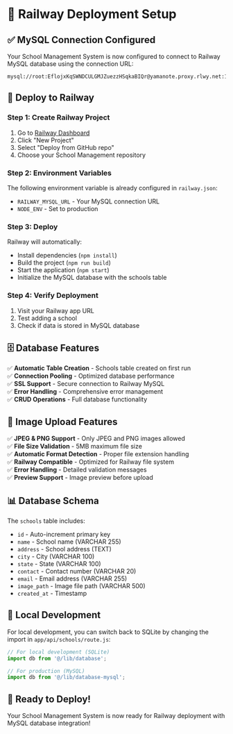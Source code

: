 # 🚀 Railway Deployment Setup

## ✅ MySQL Connection Configured

Your School Management System is now configured to connect to Railway MySQL database using the connection URL:

```
mysql://root:EflojxKqSWNDCULGMJZuezzHSqkaBIQr@yamanote.proxy.rlwy.net:10297/railway
```

## 🚀 Deploy to Railway

### Step 1: Create Railway Project
1. Go to [Railway Dashboard](https://railway.app/dashboard)
2. Click "New Project"
3. Select "Deploy from GitHub repo"
4. Choose your School Management repository

### Step 2: Environment Variables
The following environment variable is already configured in `railway.json`:
- `RAILWAY_MYSQL_URL` - Your MySQL connection URL
- `NODE_ENV` - Set to production

### Step 3: Deploy
Railway will automatically:
- Install dependencies (`npm install`)
- Build the project (`npm run build`)
- Start the application (`npm start`)
- Initialize the MySQL database with the schools table

### Step 4: Verify Deployment
1. Visit your Railway app URL
2. Test adding a school
3. Check if data is stored in MySQL database

## 🗄️ Database Features

✅ **Automatic Table Creation** - Schools table created on first run  
✅ **Connection Pooling** - Optimized database performance  
✅ **SSL Support** - Secure connection to Railway MySQL  
✅ **Error Handling** - Comprehensive error management  
✅ **CRUD Operations** - Full database functionality

## 📸 Image Upload Features

✅ **JPEG & PNG Support** - Only JPEG and PNG images allowed  
✅ **File Size Validation** - 5MB maximum file size  
✅ **Automatic Format Detection** - Proper file extension handling  
✅ **Railway Compatible** - Optimized for Railway file system  
✅ **Error Handling** - Detailed validation messages  
✅ **Preview Support** - Image preview before upload  

## 📊 Database Schema

The `schools` table includes:
- `id` - Auto-increment primary key
- `name` - School name (VARCHAR 255)
- `address` - School address (TEXT)
- `city` - City (VARCHAR 100)
- `state` - State (VARCHAR 100)
- `contact` - Contact number (VARCHAR 20)
- `email` - Email address (VARCHAR 255)
- `image_path` - Image file path (VARCHAR 500)
- `created_at` - Timestamp

## 🔧 Local Development

For local development, you can switch back to SQLite by changing the import in `app/api/schools/route.js`:

```javascript
// For local development (SQLite)
import db from '@/lib/database';

// For production (MySQL)
import db from '@/lib/database-mysql';
```

## 🎉 Ready to Deploy!

Your School Management System is now ready for Railway deployment with MySQL database integration!
